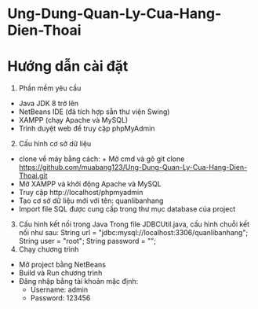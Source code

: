 # Ung-Dung-Quan-Ly-Cua-Hang-Dien-Thoai
# Hướng dẫn cài đặt
1. Phần mềm yêu cầu
- Java JDK 8 trở lên
- NetBeans IDE (đã tích hợp sẵn thư viện Swing)
- XAMPP (chạy Apache và MySQL)
- Trình duyệt web để truy cập phpMyAdmin
2. Cấu hình cơ sở dữ liệu
- clone về máy bằng cách:
      + Mở cmd và gõ git clone https://github.com/muabang123/Ung-Dung-Quan-Ly-Cua-Hang-Dien-Thoai.git
- Mở XAMPP và khởi động Apache và MySQL
- Truy cập http://localhost/phpmyadmin
- Tạo cơ sở dữ liệu mới với tên: quanlibanhang
- Import file SQL được cung cấp trong thư mục database của project
3. Cấu hình kết nối trong Java
Trong file JDBCUtil.java, cấu hình chuỗi kết nối như sau:
String url = "jdbc:mysql://localhost:3306/quanlibanhang";
String user = "root";
String password = "";
4. Chạy chương trình
- Mở project bằng NetBeans
- Build và Run chương trình
- Đăng nhập bằng tài khoản mặc định:
  + Username: admin
  + Password: 123456
